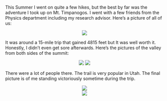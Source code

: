 This Summer I went on quite a few hikes, but the best by far was the adventure I took up on Mt. Timpanogos. I went with a few friends from the Physics department including my research advisor. Here’s a picture of all of us:

<center> <img src="require('assets/images/posts/mt_timpanogos/timpanogos_1.jpg')" style="max-width: 640;" /> </center>

It was around a 15-mile trip that gained 4815 feet but It was well worth it. Honestly, I didn’t even get sore afterwards. Here’s the pictures of the valley from both sides of the summit:

<center> <img src="require('assets/images/posts/mt_timpanogos/timpanogos_8.jpg')" style="max-width: 640;" /> <img src="require('assets/images/posts/mt_timpanogos/timpanogos_7.jpg')" style="max-width: 640;" /> </center>

There were a lot of people there. The trail is very popular in Utah. The final picture is of me standing victoriously sometime during the trip.

<center> <img src="require('assets/images/posts/mt_timpanogos/timpanogos_2.jpg')" style="max-width: 640;" /> </center>

<center> <img src="require('assets/images/posts/mt_timpanogos/timpanogos_6.jpg')" style="max-width: 427;" /> </center>
